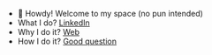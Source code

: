 - 👋  Howdy! Welcome to my space (no pun intended) 
- What I do? [LinkedIn](https://www.linkedin.com/in/janiceandrews/)
- Why I do it? [Web](https://jawebport.web.app/profile.html)
- How I do it? [Good question](https://www.kindpng.com/picc/m/131-1311936_topsecret-shhh-its-a-secret-hd-png-download.png)

<!---
Frostyjayy/Frostyjayy is a ✨ special ✨ repository because its `README.md` (this file) appears on your GitHub profile.
You can click the Preview link to take a look at your changes.
--->
